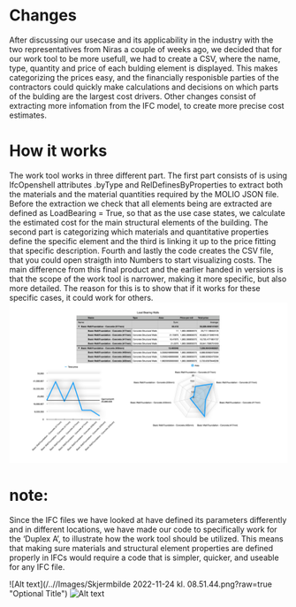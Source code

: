 # Changes
After discussing our usecase and its applicability in the industry with the two representatives from Niras a couple of weeks ago, we decided that for our work tool to be more usefull, we had to create a CSV, where the name, type, quantity and price of each bulding element is displayed. This makes categorizing the prices easy, and the financially responisble parties of the contractors could quickly make calculations and decisions on which parts of the bulding are the largest cost drivers. Other changes consist of extracting more infomation from the IFC model, to create more precise cost estimates. 


# How it works
The work tool works in three different part. The first part consists of is using IfcOpenshell attributes  .byType and RelDefinesByProperties to extract both the materials and the material quantities required by the MOLIO JSON file. Before the extraction we check that all elements being are extracted are defined as LoadBearing = True, so that as the use case states, we calculate the estimated cost for the main structural elements of the building. The second part is categorizing which materials and quantitative properties define the specific element and the third is linking it up to the price fitting that specific description. Fourth and lastly the code creates the CSV file, that you could open straigth into Numbers to start visualizing costs. 
The main difference from this final product and the earlier handed in versions is that the scope of the work tool is narrower, making it more specific, but also more detailed. The reason for this is to show that if it works for these specific cases, it could work for others. 
![Alt text](Images/utklipp.jpg?raw=true "Example of extracted information about foundation footing")

# note:
Since the IFC files we have looked at have defined its parameters differently and in different locations, we have made our code to specifically work for the ‘Duplex A’, to illustrate how the work tool should be utilized. This means that making sure materials and structural element properties are defined properly in IFCs would require a code that is simpler, quicker, and useable for any IFC file.

![Alt text](/../<branch name>/Images/Skjermbilde 2022-11-24 kl. 08.51.44.png?raw=true "Optional Title")
![Alt text](?raw=true "Example of information missing or misplaced")

 
